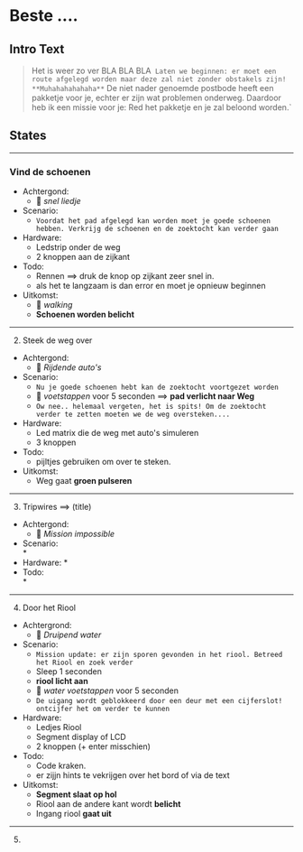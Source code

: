 # Beste ....

## Intro Text

> Het is weer zo ver BLA BLA BLA`
> Laten we beginnen: er moet een route afgelegd worden maar deze zal niet zonder obstakels zijn! **Muhahahahahaha**`
> De niet nader genoemde postbode heeft een pakketje voor je, echter er zijn wat problemen onderweg. Daardoor heb ik een missie voor je: Red het pakketje en je zal beloond worden.`


## States

---
### Vind de schoenen
* Achtergond:
	* :musical_note: *snel liedje*
* Scenario:	
	* `Voordat het pad afgelegd kan worden moet je goede schoenen hebben. Verkrijg de schoenen en de zoektocht kan verder gaan`
* Hardware:
	* Ledstrip onder de weg
	* 2 knoppen aan de zijkant
* Todo:
	* Rennen ==> druk de knop op zijkant zeer snel in. 
	* als het te langzaam is dan error en moet je opnieuw beginnen
* Uitkomst:
	* :musical_note: *walking*
	* **Schoenen worden belicht**

---
2. Steek de weg over
- Achtergond:	
	* :musical_note: *Rijdende auto's*
- Scenario:		
	* `Nu je goede schoenen hebt kan de zoektocht voortgezet worden`
	* :musical_note: *voetstappen* voor 5 seconden ==> **pad verlicht naar Weg**
	* `Ow nee.. helemaal vergeten, het is spits! Om de zoektocht verder te zetten moeten we de weg oversteken....`
- Hardware:	
	* Led matrix die de weg met auto's simuleren
	* 3 knoppen
- Todo:		
	* pijltjes gebruiken om over te steken.	
- Uitkomst:
	* Weg gaat **groen pulseren**


---	
3. Tripwires ==> (title)
- Achtergond:	
	* :musical_note: *Mission impossible*
- Scenario:		
	* 
- Hardware:	
	* 
- Todo:		
	* 

---
4. Door het Riool
- Achtergrond:	
	* :musical_note: *Druipend water*
- Scenario:	
	* `Mission update: er zijn sporen gevonden in het riool. Betreed het Riool en zoek verder`
	* Sleep 1 seconden
	* **riool licht aan** 
	* :musical_note: *water voetstappen* voor 5 seconden
	* `De uigang wordt geblokkeerd door een deur met een cijferslot! ontcijfer het om verder te kunnen`
- Hardware:	
	* Ledjes Riool
	* Segment display of LCD
	* 2 knoppen (+ enter misschien)
- Todo:		
	* Code kraken.
	* er zijjn hints te vekrijgen over het bord of via de text
- Uitkomst:
	* **Segment slaat op hol**
	* Riool aan de andere kant wordt **belicht**
	* Ingang riool **gaat uit**

---
5. 